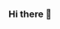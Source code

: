 ### Hi there 👋

<!--
**NVKhann/NVKhann** is a ✨ _special_ ✨ repository because its `README.md` (this file) appears on your GitHub profile.

<h1 align="center">Hi 👋, I'm Nguyen Vi Khang</h1>
<p align="center"><img src="https://img.icons8.com/color/48/000000/vietnam-circular.png"/></p>
<h3 align="center">A passionate developer from Vietnam </h3>

- ✍ I'm a student of: [Can Tho University ](https://ctu.edu.vn) (CTU).

- 🌱 I’m currently learning **MERN Stack.**


## 📫 How to reach me:
<p align="center">
  <a href="https://linkedin.com" target="_blank">
    <img src="https://img.icons8.com/fluent/48/000000/linkedin.png"/>
  </a>
  <a href="https://www.facebook.com" alt="Facebook">
    <img src="https://img.icons8.com/fluent/48/000000/facebook-new.png" target="_blank" />
  </a> 
  <a href="https://github.com" alt="Github">
    <img src="https://img.icons8.com/fluent/48/000000/github.png"/>
  </a> 
  <a href="https://www.youtube.com" alt="Youtube channel" target="_blank" >
    <img src="https://img.icons8.com/fluent/48/000000/youtube-play.png"/>
  </a>
</p>

